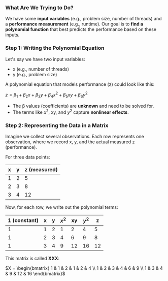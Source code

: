 ### **What Are We Trying to Do?**

We have some **input variables** (e.g., problem size, number of threads) and a **performance measurement** (e.g., runtime). Our goal is to **find a polynomial function** that best predicts the performance based on these inputs.

### **Step 1: Writing the Polynomial Equation**

Let's say we have two input variables:

- x (e.g., number of threads)
- y (e.g., problem size)

A polynomial equation that models performance (z) could look like this:

$z = \beta_1 + \beta_2 x + \beta_3 y + \beta_4 x^2 + \beta_5 xy + \beta_6 y^2$

- The β values (coefficients) are **unknown** and need to be solved for.
- The terms like $x^2$, xy, and $y^2$ capture **nonlinear effects**.

### **Step 2: Representing the Data in a Matrix**

Imagine we collect several observations. Each row represents one observation, where we record x, y, and the actual measured z (performance).

For three data points:

| x   | y   | z (measured) |
| --- | --- | ------------ |
| 1   | 2   | 5            |
| 2   | 3   | 8            |
| 3   | 4   | 12           |

Now, for each row, we write out the polynomial terms:

| 1 (constant) | x   | y   | $x^2$ | xy  | $y^2$ | z   |
| ------------ | --- | --- | ----- | --- | ----- | --- |
| 1            | 1   | 2   | 1     | 2   | 4     | 5   |
| 1            | 2   | 3   | 4     | 6   | 9     | 8   |
| 1            | 3   | 4   | 9     | 12  | 16    | 12  |

This matrix is called **XXX**:

$X = \begin{bmatrix} 1 & 1 & 2 & 1 & 2 & 4 \\ 1 & 2 & 3 & 4 & 6 & 9 \\ 1 & 3 & 4 & 9 & 12 & 16 \end{bmatrix}$

